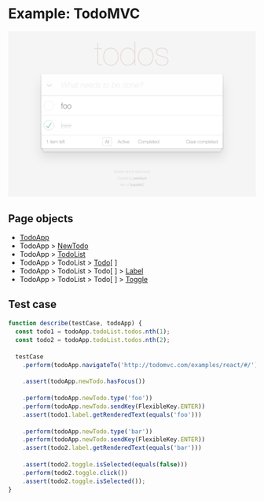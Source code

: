 # Example: TodoMVC

![page](./images/page.png)

## Page objects

- [TodoApp](./page-objects/1-todo-app.md)
- TodoApp > [NewTodo](./page-objects/2-new-todo.md)
- TodoApp > [TodoList](./page-objects/3-todo-list.md)
- TodoApp > TodoList > [Todo](./page-objects/4-todo.md)[ ]
- TodoApp > TodoList > Todo[ ] > [Label](./page-objects/5-label.md)
- TodoApp > TodoList > Todo[ ] > [Toggle](./page-objects/6-toggle.md)

## Test case

```js
function describe(testCase, todoApp) {
  const todo1 = todoApp.todoList.todos.nth(1);
  const todo2 = todoApp.todoList.todos.nth(2);

  testCase
    .perform(todoApp.navigateTo('http://todomvc.com/examples/react/#/'), 30)

    .assert(todoApp.newTodo.hasFocus())

    .perform(todoApp.newTodo.type('foo'))
    .perform(todoApp.newTodo.sendKey(FlexibleKey.ENTER))
    .assert(todo1.label.getRenderedText(equals('foo')))

    .perform(todoApp.newTodo.type('bar'))
    .perform(todoApp.newTodo.sendKey(FlexibleKey.ENTER))
    .assert(todo2.label.getRenderedText(equals('bar')))

    .assert(todo2.toggle.isSelected(equals(false)))
    .perform(todo2.toggle.click())
    .assert(todo2.toggle.isSelected());
}
```
